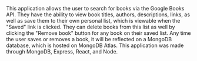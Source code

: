 This application allows the user to search for books via the Google Books API. They have the ability to view book titles, authors, descriptions, links, as well as save them to their own personal list, which is viewable when the "Saved" link is clicked. They can delete books from this list as well by clicking the "Remove book" button for any book on their saved list. Any time the user saves or removes a book, it will be reflected on a MongoDB database, which is hosted on MongoDB Atlas. This application was made through MongoDB, Express, React, and Node.